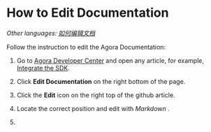 
# How to Edit Documentation

*Other languages: [如何编辑文档](README.zh.md)*

Follow the instruction to edit the Agora Documentation:

1. Go to <a  href ="https://docs.agora.io/en/">Agora Developer Center</a> and open any article, for example, 
<a  href ="https://docs.agora.io/en/Interactive%20Broadcast/android_video?platform=Android">Integrate the SDK</a>.

2. Click **Edit Documentation** on the right bottom of the page.

3. Click the **Edit** icon on the right top of the github article.

4. Locate the correct position and edit with *Markdown* .

5. 


